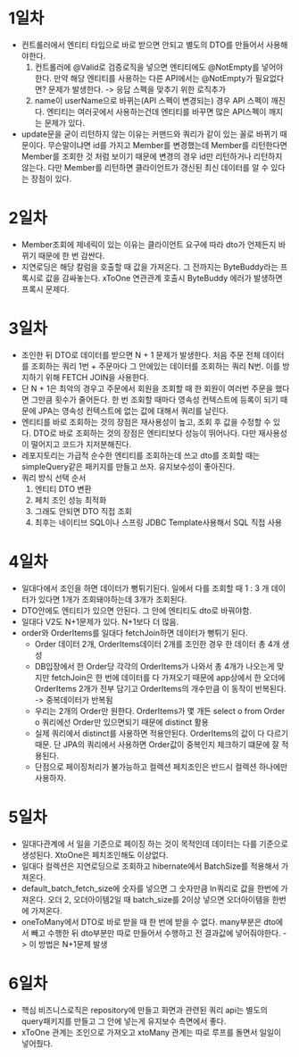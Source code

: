 # 1일차
- 컨트롤러에서 엔티티 타입으로 바로 받으면 안되고 별도의 DTO를 만들어서 사용해야한다.
  1. 컨트롤러에 @Valid로 검증로직을 넣으면 엔티티에도 @NotEmpty를 넣어야한다. 만약 해당 엔티티를 사용하는 다른 API에서는 @NotEmpty가 필요없다면? 문제가 발생한다.
     -> 응답 스펙을 맞추기 위한 로직추가
  2. name이 userName으로 바뀌는(API 스펙이 변경되는) 경우 API 스펙이 깨진다. 엔티티는 여러곳에서 사용하는건데 엔티티를 바꾸면 많은 API스펙이 깨지는 문제가 있다.
- update문을 굳이 리턴하지 않는 이유는 커맨드와 쿼리가 같이 있는 꼴로 바뀌기 때문이다. 무슨말이냐면 id를 가지고 Member를 변경했는데 Member를 리턴한다면 Member를 조회한 것 처럼 보이기 때문에 변경의 경우 id만 리턴하거나 리턴하지 않는다. 다만 Member를 리턴하면 클라이언트가 갱신된 최신 데이터를 알 수 있다는 장점이 있다.

# 2일차
- Member조회에 제네릭이 있는 이유는 클라이언트 요구에 따라 dto가 언제든지 바뀌기 때문에 한 번 감싼다.
- 지연로딩은 해당 칼럼을 호출할 때 값을 가져온다. 그 전까지는 ByteBuddy라는 프록시로 값을 감싸놓는다. xToOne 연관관계 호출시 ByteBuddy 에러가 발생하면 프록시 문제다.

# 3일차
- 조인한 뒤 DTO로 데이터를 받으면 N + 1 문제가 발생한다. 처음 주문 전체 데이터를 조회하는 쿼리 1번 + 주문마다 그 안에있는 데이터를 조회하는 쿼리 N번. 이를 방지하기 위해 FETCH JOIN을 사용한다.
- 단 N + 1은 최악의 경우고 주문에서 회원을 조회할 때 한 회원이 여러번 주문을 했다면 그만큼 횟수가 줄어든다. 한 번 조회할 때마다 영속성 컨텍스트에 등록이 되기 때문에 JPA는 영속성 컨텍스트에 없는 값에 대해서 쿼리를 날린다.
- 엔티티를 바로 조회하는 것의 장점은 재사용성이 높고, 조회 후 값을 수정할 수 있다. DTO로 바로 조회하는 것의 장점은 엔티티보다 성능이 뛰어나다. 다만 재사용성이 떨어지고 코드가 지저분해진다.
- 레포지토리는 가급적 순수한 엔티티를 조회하는데 쓰고 dto를 조회할 때는 simpleQuery같은 패키지를 만들고 쓰자. 유지보수성이 좋아진다.
- 쿼리 방식 선택 순서
  1. 엔티티 DTO 변환
  2. 페치 조인 성능 최적화
  3. 그래도 안되면 DTO 직접 조회
  4. 최후는 네이티브 SQL이나 스프링 JDBC Template사용해서 SQL 직접 사용

# 4일차
- 일대다에서 조인을 하면 데이터가 뻥튀기된다. 일에서 다를 조회할 때 1 : 3 개 데이터가 있다면 1개가 조회돼야하는데 3개가 조회된다.
- DTO안에도 엔티티가 있으면 안된다. 그 안에 엔티티도 dto로 바꿔야함. 
- 일대다 V2도 N+1문제가 있다. N+1보다 더 많음.
- order와 OrderItems를 일대다 fetchJoin하면 데이터가 뻥튀기 된다.
  - Order 데이터 2개, OrderItems데이터 2개를 조인한 경우 한 데이터 총 4개 생성
  - DB입장에서 한 Order당 각각의 OrderItems가 나와서 총 4개가 나오는게 맞지만 fetchJoin은 한 번에 데이터를 다 가져오기 때문에 app상에서 한 오더에 OrderItems 2개가 전부 담기고 OrderItems의 개수만큼 이 동작이 반복된다. -> 중복데이터가 반복됨
  - 우리는 2개의 Order만 원한다. OrderItems가 몇 개든 select o from Order o 쿼리에선 Order만 있으면되기 때문에 distinct 활용
  - 실제 쿼리에서 distinct를 사용하면 적용안된다. OrderItems의 값이 다 다르기 때문. 단 JPA의 쿼리에서 사용하면 Order값이 중복인지 체크하기 떄문에 잘 적용된다.
  - 단점으로 페이징처리가 불가능하고 컬렉션 페치조인은 반드시 컬렉션 하나에만 사용하자.
# 5일차
- 일대다관계에 서 일을 기준으로 페이징 하는 것이 목적인데 데이터는 다를 기준으로 생성된다. XtoOne은 페치조인해도 이상없다.
- 일대다 컬렉션은 지연로딩으로 조회하고 hibernate에서 BatchSize를 적용해서 가져온다.
- default_batch_fetch_size에 숫자를 넣으면 그 숫자만큼 In쿼리로 값을 한번에 가져온다. 오더 2, 오더아이템2일 때 batch_size를 2이상 넣으면 오더아이템을 한번에 가져온다.
- oneToMany에서 DTO로 바로 받을 때 한 번에 받을 수 없다. many부분은 dto에서 빼고 수행한 뒤 dto부분만 따로 만들어서 수행하고 전 결과값에 넣어줘야한다. -> 이 방법은 N+1문제 발생

# 6일차
- 핵심 비즈니스로직은 repository에 만들고 화면과 관련된 쿼리 api는 별도의 query패키지를 만들고 그 안에 넣는게 유지보수 측면에서 좋다.
- xToOne 관계는 조인으로 가져오고 xtoMany 관계는 따로 루프를 돌면서 일일이 넣어줬다.
